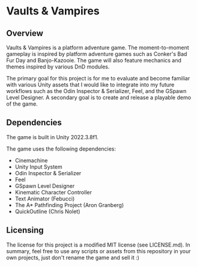 # Vaults & Vampires

## Overview

Vaults & Vampires is a platform adventure game. The moment-to-moment gameplay is inspired by platform adventure games
such as Conker's Bad Fur Day and Banjo-Kazooie. The game will also feature mechanics and themes inspired by various DnD
modules.

The primary goal for this project is for me to evaluate and become familiar with various Unity assets that I would like
to integrate into my future workflows such as the Odin Inspector & Serializer, Feel, and the GSpawn Level Designer. A
secondary goal is to create and release a playable demo of the game.

## Dependencies

The game is built in Unity 2022.3.8f1.

The game uses the following dependencies:

-   Cinemachine
-   Unity Input System
-   Odin Inspector & Serializer
-   Feel
-   GSpawn Level Designer
-   Kinematic Character Controller
-   Text Animator (Febucci)
-   The A* Pathfinding Project (Aron Granberg)
-   QuickOutline (Chris Nolet)

## Licensing

The license for this project is a modified MIT license (see LICENSE.md). In summary, feel free to use any scripts or
assets from this repository in your own projects, just don't rename the game and sell it :)
